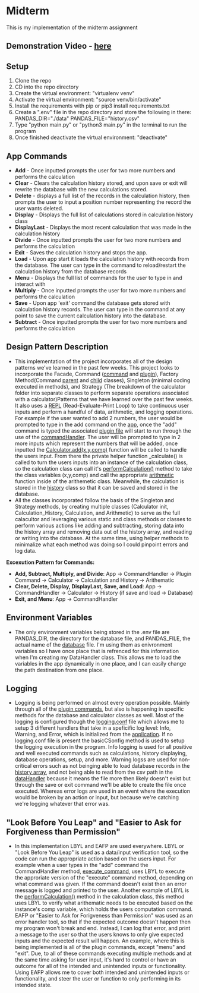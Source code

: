 # Midterm

This is my implementation of the midterm assignment
## Demonstration Video - [here]()

## Setup
1. Clone the repo
2. CD into the repo directory
3. Create the virtual environment: "virtualenv venv"
4. Activate the virtual environment: "source venv/bin/activate"
5. Install the requirements with pip or pip3 install requirements.txt
6. Create a ".env" file in the repo directory and store the following in there:
    PANDAS_DIR="./data"
    PANDAS_FILE="history.csv"
7. Type "python main.py" or "python3 main.py" in the terminal to run the program
8. Once finished deactivate the virtual environment: "deactivate"

## App Commands
- **Add** - Once inputted prompts the user for two more numbers and performs the calculation
- **Clear** - Clears the calculation history stored, and upon save or exit will rewrite the database with the new calculations stored.
- **Delete** - displays a full list of the records in the calculation history, then prompts the user to input a position number representing the record the user wants deleted.
- **Display** - Displays the full list of calculations stored in calculation history class
- **DisplayLast** - Displays the most recent calculation that was made in the calculation history
- **Divide** - Once inputted prompts the user for two more numbers and performs the calculation
- **Exit** - Saves the calculation history and stops the app.
- **Load** - Upon app start it loads the calculation history with records from the database. The user can type in the command to reload/restart the calculation history from the database records  
- **Menu** - Displays the full list of commands for the user to type in and interact with
- **Multiply** - Once inputted prompts the user for two more numbers and performs the calculation
- **Save** -  Upon app 'exit' command the database gets stored with calculation history records. The user can type in the command at any point to save the current calculation history into the database. 
- **Subtract** - Once inputted prompts the user for two more numbers and performs the calculation

## Design Pattern Description
- This implementation of the project incorporates all of the design patterns we've learned in the past few weeks. This project looks to incorporate the Facade, Command ([command](https://github.com/Rachwumi/IS601MidtermRepo/blob/master/app/commands/__init__.py) and [plugin](https://github.com/Rachwumi/IS601MidtermRepo/tree/master/app/plugins)), Factory Method(Command [parent](https://github.com/Rachwumi/IS601MidtermRepo/blob/master/app/commands/__init__.py) and [child](https://github.com/Rachwumi/IS601MidtermRepo/blob/master/app/plugins/add/__init__.py) classes), Singleton (minimal coding executed in methods), and Strategy (The breakdown of the calculator folder into separate classes to perform separate operations associated with a calculator)Patterns that we have learned over the past few weeks. It also uses a [REPL](https://github.com/Rachwumi/IS601MidtermRepo/blob/master/app/__init__.py) (Read-Evaluate-Print Loop) to take continuous user inputs and perform a handful of data, arithmetic, and logging operations. For example if the user wanted to add 2 numbers, the user would be prompted to type in the add command on the [app](https://github.com/Rachwumi/IS601MidtermRepo/blob/master/app/__init__.py), once the "add" command is typed the associated [plugin file](https://github.com/Rachwumi/IS601MidtermRepo/blob/master/app/plugins/add/__init__.py) will start to run through the use of the [commandHandler](https://github.com/Rachwumi/IS601MidtermRepo/blob/master/app/commands/__init__.py). The user will be prompted to type in 2 more inputs which represent the numbers that will be added, once inputted the [Calculator.add(x,y,comp)](https://github.com/Rachwumi/IS601MidtermRepo/blob/master/app/calculator/__init__.py) function will be called to handle the users input. From there the private helper function _calculate() is called to turn the users inputs into an instance of the calculation class, so the calculation class can call it's [performCalculation()](https://github.com/Rachwumi/IS601MidtermRepo/blob/master/app/calculator/calculation.py) method to take the class variables (x,y,comp) and call the appropriate [arithmetic](https://github.com/Rachwumi/IS601MidtermRepo/blob/master/app/calculator/arithematic.py) function inside of the arithemetic class. Meanwhile, the calculation is stored in the [history](https://github.com/Rachwumi/IS601MidtermRepo/blob/master/app/calculator/history.py) class so that it can be saved and stored in the database.
- All the classes incorporated follow the basis of the Singleton and Strategy methods, by creating multiple classes (Calculator init, Calculation_History, Calculation, and Arithmetic) to serve as the full calacultor and leveraging various static and class methods or classes to perform various actions like adding and subtracting, storing data into the history array and removing data out of the history array, and reading or writing into the database. At the same time, using helper methods to minimalize what each method was doing so I could pinpoint errors and log data. 

**Excexution Pattern for Commands:**
- **Add, Subtract, Multiply, and Divide**: App -> CommandHandler -> Plugin Command -> Calculator -> Calculation and History -> Arithematic
- **Clear, Delete, Display, DisplayLast, Save, and Load**: App -> CommandHandler -> Calculator -> History (if save and load -> Database)
- **Exit, and Menu**: App -> CommandHandler
## Environment Variables
- The only environment variables being stored in the .env file are PANDAS_DIR, the directory for the database file, and PANDAS_FILE, the actual name of the [database](https://github.com/Rachwumi/IS601MidtermRepo/blob/master/app/database/__init__.py) file. I'm using them as enivronment variables so I have once place that is refrenced for this information when I'm creating my DataHandler class. This allows me to load the variables in the app dynamically in one place, and I can easily change the path destination from one place.
## Logging
- Logging is being performed on almost every operation possible. Mainly through all of the [plugin commands](https://github.com/Rachwumi/IS601MidtermRepo/tree/master/app/plugins), but also is happening in specific methods for the database and calculator classes as well. Most of the logging is configured though the [logging.conf](https://github.com/Rachwumi/IS601MidtermRepo/blob/master/logging.conf) file which allows me to setup 3 different handlers that take in a speficific log level: Info, Warning, and Error, which is initialized from the [application](https://github.com/Rachwumi/IS601MidtermRepo/blob/master/app/__init__.py). If no logging.conf file is present the basicCSonfig method is used to setup the logging execution in the program. Info logging is used for all positive and well executed commands such as calculations, history displaying, database operations, setup, and more. Warning logss are used for non-critical errors such as not beinging able to load database records in the [history array](https://github.com/Rachwumi/IS601MidtermRepo/blob/master/app/calculator/history.py), and not being able to read from the csv path in the [dataHandler](https://github.com/Rachwumi/IS601MidtermRepo/blob/master/app/database/__init__.py) because it means the file more then likely doesn't exist but through the save or exit command we'll be able to create the file once executed. Whereas error logs are used in an event where the execution would be broken by an action or input, but because we're catching we're logging whatever that error was. 

## "Look Before You Leap" and "Easier to Ask for Forgiveness than Permission"
- In this implementation LBYL and EAFP are used everywhere. LBYL or "Look Before You Leap" is used as a data/input verification tool, so the code can run the appropriate action based on the users input. For example when a user types in the "add" command the CommandHandler method, [execute_command](https://github.com/Rachwumi/IS601MidtermRepo/blob/master/app/commands/__init__.py), uses LBYL to execute the approriate version of the "execute" command method, depending on what command was given. If the command doesn't exist then an error message is logged and printed to the user. Another example of LBYL is the [performCalculation()](https://github.com/Rachwumi/IS601MidtermRepo/blob/master/app/calculator/calculation.py) method in the calculation class, this method uses LBYL to verify what arithematic needs to be executed based on the instance's comp variable, which holds the users computation command. EAFP or "Easier to Ask for Forigveness than Permission" was used as an error handler tool, so that if the expected outcome doesn't happen then my program won't break and end. Instead, I can log that error, and print a message to the user so that the users knows to only give expected inputs and the expected result will happen. An example, where this is being implemented is all of the plugin commands, except "menu" and "exit". Due, to all of these commands executing multiple methods and at the same time asking for user input, it's hard to control or have an outcome for all of the intended and unintended inputs or functionality. Using EAFP allows me to cover both intended and unintended inputs or functionality, and steer the user or function to only performing in its intended state.